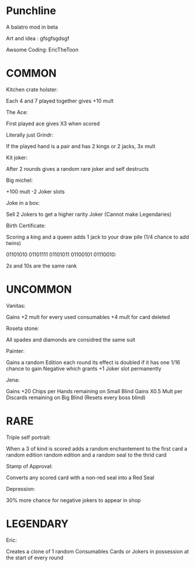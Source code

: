 # Punchline
A balatro mod in beta

Art and idea :
gfsgfsgdsgf

Awsome Coding:
EricTheToon
# COMMON
Kitchen crate holster:

Each 4 and 7 played together gives +10 mult 

The Ace:

First played ace gives X3 when scored

Literally just Grindr:

If the played hand is a pair and has 2 kings or 2 jacks, 3x mult

Kit joker:

After 2 rounds gives a random rare joker and self destructs

Big michel:

+100 mult -2 Joker slots

Joke in a box:

Sell 2 Jokers to get a higher rarity Joker (Cannot make Legendaries)

Birth Certificate:

Scoring a king and a queen adds 1 jack to your draw pile (1/4 chance to add twins)

01101010 01101111 01101011 01100101 01110010:

2s and 10s are the same rank

# UNCOMMON
Vanitas:

Gains +2 mult for every used consumables +4 mult for card deleted

Roseta stone:

All spades and diamonds are considred the same suit

Painter:

Gains a random Edition each round its effect is doubled if it has one 1/16 chance to gain Negative which grants +1 Joker slot permanently

Jena:

Gains +20 Chips per Hands remaining on Small Blind 
Gains X0.5 Mult per Discards remaining on Big Blind
(Resets every boss blind)
# RARE
Triple self portrait:
 
When a 3 of kind is scored adds a random enchantement to the first card a random edition random edition and a random seal to the thrid card

Stamp of Approval:

Converts any scored card with a non-red seal into a Red Seal

Depression:

30% more chance for negative jokers to appear in shop

# LEGENDARY

Eric:

Creates a clone of 1 random Consumables Cards or Jokers in possession at the start of every round
